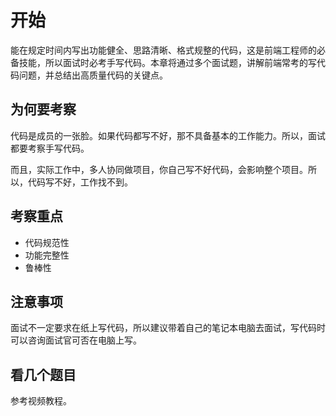 # 开始

能在规定时间内写出功能健全、思路清晰、格式规整的代码，这是前端工程师的必备技能，所以面试时必考手写代码。本章将通过多个面试题，讲解前端常考的写代码问题，并总结出高质量代码的关键点。

## 为何要考察

代码是成员的一张脸。如果代码都写不好，那不具备基本的工作能力。所以，面试都要考察手写代码。

而且，实际工作中，多人协同做项目，你自己写不好代码，会影响整个项目。所以，代码写不好，工作找不到。

## 考察重点

- 代码规范性
- 功能完整性
- 鲁棒性

## 注意事项

面试不一定要求在纸上写代码，所以建议带着自己的笔记本电脑去面试，写代码时可以咨询面试官可否在电脑上写。

## 看几个题目

参考视频教程。
